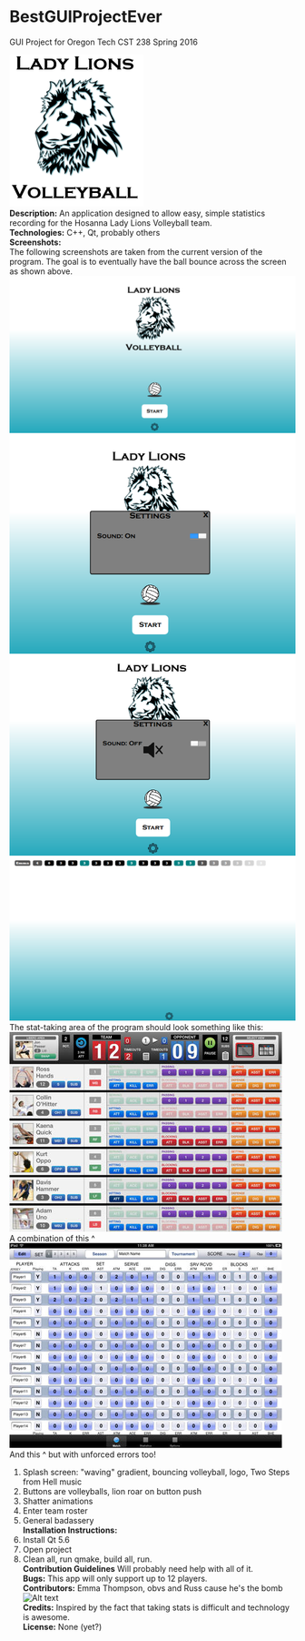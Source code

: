 # BestGUIProjectEver
GUI Project for Oregon Tech CST 238 Spring 2016 </br>

![Alt text](https://github.com/emma4thompson/BestGUIProjectEver/blob/master/logo2.png) </br>
<b>Description:</b> An application designed to allow easy, simple statistics recording for the Hosanna Lady Lions Volleyball team.</br>
<b>Technologies:</b> C++, Qt, probably others </br>
<b>Screenshots:</b> </br>
The following screenshots are taken from the current version of the program. The goal is to eventually have the ball bounce across the screen as shown above.</br>
![Alt text](https://github.com/emma4thompson/BestGUIProjectEver/blob/master/splash3.png) </br>
![Alt text](https://github.com/emma4thompson/BestGUIProjectEver/blob/master/splash4.png) </br>
![Alt text](https://github.com/emma4thompson/BestGUIProjectEver/blob/master/splash5.png) </br>
![Alt text](https://github.com/emma4thompson/BestGUIProjectEver/blob/master/splash6.png) </br>
The stat-taking area of the program should look something like this:
![Alt text](https://github.com/emma4thompson/BestGUIProjectEver/blob/master/stats_idea_screenshot.jpeg) </br>
A combination of this ^ </br>
![Alt text](https://github.com/emma4thompson/BestGUIProjectEver/blob/master/stats_idea_screenshot_2.jpeg) </br>
And this ^ but with unforced errors too! </br>
1. Splash screen: "waving" gradient, bouncing volleyball, logo, Two Steps from Hell music </br>
2. Buttons are volleyballs, lion roar on button push </br>
3. Shatter animations </br>
4. Enter team roster </br>
5. General badassery </br>
<b>Installation Instructions:</b>  
1. Install Qt 5.6 </br> 
2. Open project </br> 
3. Clean all, run qmake, build all, run.  </br>
<b>Contribution Guidelines</b> Will probably need help with all of it. </br>
<b>Bugs:</b> This app will only support up to 12 players.</br>
<b>Contributors:</b> Emma Thompson, obvs and Russ cause he's the bomb ![Alt text](https://github.com/r-hurtado) </br>
<b>Credits:</b> Inspired by the fact that taking stats is difficult and technology is awesome.</br>
<b>License:</b> None (yet?)</br>

